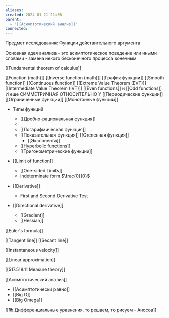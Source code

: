 ```yaml
---
aliases: 
created: 2024-01-21 22:08
parent:
  - "[[Асимптотический анализ]]"
connected:
---
```


Предмет исследования: Функции действительного аргумента

Основная идея анализа - это асимптотическое поведение или иными словами - замена некого бесконечного процесса конечным

[[Fundamental theorem of calculus]]

[[Function (math)]]
    [[Inverse function (math)]]
[[График функции]]
[[Smooth function]]
    [[Continuous function]]
        [[Extreme Value Theorem (EVT)]]
        [[Intermediate Value Theorem (IVT)]]
[[Even functions]] и [[Odd functions]] И еще СИММЕТРИЧНАЯ ОТНОСИТЕЛЬНО Y
[[Периодические функции]]
[[Ограниченные функции]]
[[Монотонные функции]]
- Типы функций
    - [[Дробно-рациональная функция]]
    - 
    - [[Логарифмическая функция]]
    - [[Показательная функция]] [[Степенная функция]]
        - [[Экспонента]]
    - [[Hyperbolic functions]]
    - [[Тригонометрические функции]]

- [[Limit of function]]
    - [[One-sided Limits]]
    - indeterminate form $\frac{0}{0}$

- [[Derivative]]
    - First and Second Derivative Test
- [[Directional derivative]]
    - [[Gradient]]
    - [[Hessian]]


[[Euler's formula]]

[[Tangent line]]
[[Secant line]]

[[Instantaneous velocity]]

[[Linear approximation]]

[[517.518.11 Measure theory]]

[[Асимптотический анализ]]
- [[Асимптотически равно]]
- [[Big O]]
- [[Big Omega]]

[[📚 Дифференциальные уравнения. то решаем, то рисуем - Аносов]]